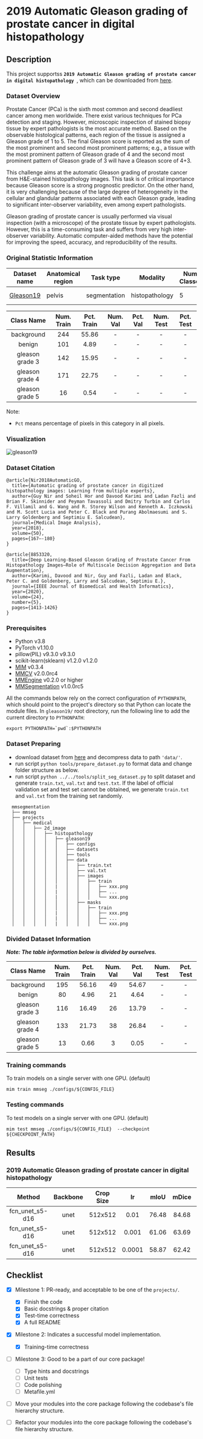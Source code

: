# 2019 Automatic Gleason grading of prostate cancer in digital histopathology

## Description

This project supportss **`2019 Automatic Gleason grading of prostate cancer in digital histopathology `**, which can be downloaded from [here](https://gleason2019.grand-challenge.org/Register/).

### Dataset Overview

Prostate Cancer (PCa) is the sixth most common and second deadliest cancer among men worldwide. There exist various techniques for PCa detection and staging. However, microscopic inspection of stained biopsy tissue by expert pathologists is the most accurate method. Based on the observable histological patterns, each region of the tissue is assigned a Gleason grade of 1 to 5. The final Gleason score is reported as the sum of the most prominent and second most prominent patterns; e.g., a tissue with the most prominent pattern of Gleason grade of 4 and the second most prominent pattern of Gleason grade of 3 will have a Gleason score of 4+3.

This challenge aims at the automatic Gleason grading of prostate cancer from H&E-stained histopathology images. This task is of critical importance because Gleason score is a strong prognostic predictor. On the other hand, it is very challenging because of the large degree of heterogeneity in the cellular and glandular patterns associated with each Gleason grade, leading to significant inter-observer variability, even among expert pathologists.

Gleason grading of prostate cancer is usually performed via visual inspection (with a microscope) of the prostate tissue by expert pathologists. However, this is a time-consuming task and suffers from very high inter-observer variability. Automatic computer-aided methods have the potential for improving the speed, accuracy, and reproducibility of the results.

### Original Statistic Information

| Dataset name                                                   | Anatomical region | Task type    | Modality       | Num. Classes | Train/Val/Test Images | Train/Val/Test Labeled | Release Date | License                                                   |
| -------------------------------------------------------------- | ----------------- | ------------ | -------------- | ------------ | --------------------- | ---------------------- | ------------ | --------------------------------------------------------- |
| [Gleason19](https://gleason2019.grand-challenge.org/Register/) | pelvis            | segmentation | histopathology | 5            | 244/-/87              | yes/-/no               | 2019         | [CC-BY 4.0](https://creativecommons.org/licenses/by/4.0/) |

|   Class Name    | Num. Train | Pct. Train | Num. Val | Pct. Val | Num. Test | Pct. Test |
| :-------------: | :--------: | :--------: | :------: | :------: | :-------: | :-------: |
|   background    |    244     |   55.86    |    -     |    -     |     -     |     -     |
|     benign      |    101     |    4.89    |    -     |    -     |     -     |     -     |
| gleason grade 3 |    142     |   15.95    |    -     |    -     |     -     |     -     |
| gleason grade 4 |    171     |   22.75    |    -     |    -     |     -     |     -     |
| gleason grade 5 |     16     |    0.54    |    -     |    -     |     -     |     -     |

Note:

- `Pct` means percentage of pixels in this category in all pixels.

### Visualization

![gleason19](https://raw.githubusercontent.com/uni-medical/medical-datasets-visualization/main/2d/semantic_seg/histopathology/gleason19/gleason19_dataset.png)

### Dataset Citation

```
@article{Nir2018AutomaticGO,
  title={Automatic grading of prostate cancer in digitized histopathology images: Learning from multiple experts},
  author={Guy Nir and Soheil Hor and Davood Karimi and Ladan Fazli and Brian F. Skinnider and Peyman Tavassoli and Dmitry Turbin and Carlos F. Villamil and G. Wang and R. Storey Wilson and Kenneth A. Iczkowski and M. Scott Lucia and Peter C. Black and Purang Abolmaesumi and S. Larry Goldenberg and Septimiu E. Salcudean},
  journal={Medical Image Analysis},
  year={2018},
  volume={50},
  pages={167–-180}
}

@article{8853320,
  title={Deep Learning-Based Gleason Grading of Prostate Cancer From Histopathology Images—Role of Multiscale Decision Aggregation and Data Augmentation},
  author={Karimi, Davood and Nir, Guy and Fazli, Ladan and Black, Peter C. and Goldenberg, Larry and Salcudean, Septimiu E.},
  journal={IEEE Journal of Biomedical and Health Informatics},
  year={2020},
  volume={24},
  number={5},
  pages={1413-1426}
}
```

### Prerequisites

- Python v3.8
- PyTorch v1.10.0
- pillow(PIL) v9.3.0 v9.3.0
- scikit-learn(sklearn) v1.2.0 v1.2.0
- [MIM](https://github.com/open-mmlab/mim) v0.3.4
- [MMCV](https://github.com/open-mmlab/mmcv) v2.0.0rc4
- [MMEngine](https://github.com/open-mmlab/mmengine) v0.2.0 or higher
- [MMSegmentation](https://github.com/open-mmlab/mmsegmentation) v1.0.0rc5

All the commands below rely on the correct configuration of `PYTHONPATH`, which should point to the project's directory so that Python can locate the module files. In `gleason19/` root directory, run the following line to add the current directory to `PYTHONPATH`:

```shell
export PYTHONPATH=`pwd`:$PYTHONPATH
```

### Dataset Preparing

- download dataset from [here](https://gleason2019.grand-challenge.org/Register/) and decompress data to path `'data/'`.
- run script `python tools/prepare_dataset.py` to format data and change folder structure as below.
- run script `python ../../tools/split_seg_dataset.py` to split dataset and generate `train.txt`, `val.txt` and `test.txt`. If the label of official validation set and test set cannot be obtained, we generate `train.txt` and `val.txt` from the training set randomly.

```none
  mmsegmentation
  ├── mmseg
  ├── projects
  │   ├── medical
  │   │   ├── 2d_image
  │   │   │   ├── histopathology
  │   │   │   │   ├── gleason19
  │   │   │   │   │   ├── configs
  │   │   │   │   │   ├── datasets
  │   │   │   │   │   ├── tools
  │   │   │   │   │   ├── data
  │   │   │   │   │   │   ├── train.txt
  │   │   │   │   │   │   ├── val.txt
  │   │   │   │   │   │   ├── images
  │   │   │   │   │   │   │   ├── train
  │   │   │   │   |   │   │   │   ├── xxx.png
  │   │   │   │   |   │   │   │   ├── ...
  │   │   │   │   |   │   │   │   └── xxx.png
  │   │   │   │   │   │   ├── masks
  │   │   │   │   │   │   │   ├── train
  │   │   │   │   |   │   │   │   ├── xxx.png
  │   │   │   │   |   │   │   │   ├── ...
  │   │   │   │   |   │   │   │   └── xxx.png
```

### Divided Dataset Information

***Note: The table information below is divided by ourselves.***

|   Class Name    | Num. Train | Pct. Train | Num. Val | Pct. Val | Num. Test | Pct. Test |
| :-------------: | :--------: | :--------: | :------: | :------: | :-------: | :-------: |
|   background    |    195     |   56.16    |    49    |  54.67   |     -     |     -     |
|     benign      |     80     |    4.96    |    21    |   4.64   |     -     |     -     |
| gleason grade 3 |    116     |   16.49    |    26    |  13.79   |     -     |     -     |
| gleason grade 4 |    133     |   21.73    |    38    |  26.84   |     -     |     -     |
| gleason grade 5 |     13     |    0.66    |    3     |   0.05   |     -     |     -     |

### Training commands

To train models on a single server with one GPU. (default)

```shell
mim train mmseg ./configs/${CONFIG_FILE}
```

### Testing commands

To test models on a single server with one GPU. (default)

```shell
mim test mmseg ./configs/${CONFIG_FILE}  --checkpoint ${CHECKPOINT_PATH}
```

<!-- List the results as usually done in other model's README. [Example](https://github.com/open-mmlab/mmsegmentation/tree/dev-1.x/configs/fcn#results-and-models)

You should claim whether this is based on the pre-trained weights, which are converted from the official release; or it's a reproduced result obtained from retraining the model in this project. -->

## Results

### 2019 Automatic Gleason grading of prostate cancer in digital histopathology

|     Method      | Backbone | Crop Size |   lr   | mIoU  | mDice |                                     config                                     |         download         |
| :-------------: | :------: | :-------: | :----: | :---: | :---: | :----------------------------------------------------------------------------: | :----------------------: |
| fcn_unet_s5-d16 |   unet   |  512x512  |  0.01  | 76.48 | 84.68 |  [config](./configs/fcn-unet-s5-d16_unet_1xb16-0.01-20k_gleason19-512x512.py)  | [model](<>) \| [log](<>) |
| fcn_unet_s5-d16 |   unet   |  512x512  | 0.001  | 61.06 | 63.69 | [config](./configs/fcn-unet-s5-d16_unet_1xb16-0.001-20k_gleason19-512x512.py)  | [model](<>) \| [log](<>) |
| fcn_unet_s5-d16 |   unet   |  512x512  | 0.0001 | 58.87 | 62.42 | [config](./configs/fcn-unet-s5-d16_unet_1xb16-0.0001-20k_gleason19-512x512.py) | [model](<>) \| [log](<>) |

## Checklist

- [x] Milestone 1: PR-ready, and acceptable to be one of the `projects/`.

  - [x] Finish the code
  - [x] Basic docstrings & proper citation
  - [x] Test-time correctness
  - [x] A full README

- [x] Milestone 2: Indicates a successful model implementation.

  - [x] Training-time correctness

- [ ] Milestone 3: Good to be a part of our core package!

  - [ ] Type hints and docstrings
  - [ ] Unit tests
  - [ ] Code polishing
  - [ ] Metafile.yml

- [ ] Move your modules into the core package following the codebase's file hierarchy structure.

- [ ] Refactor your modules into the core package following the codebase's file hierarchy structure.
